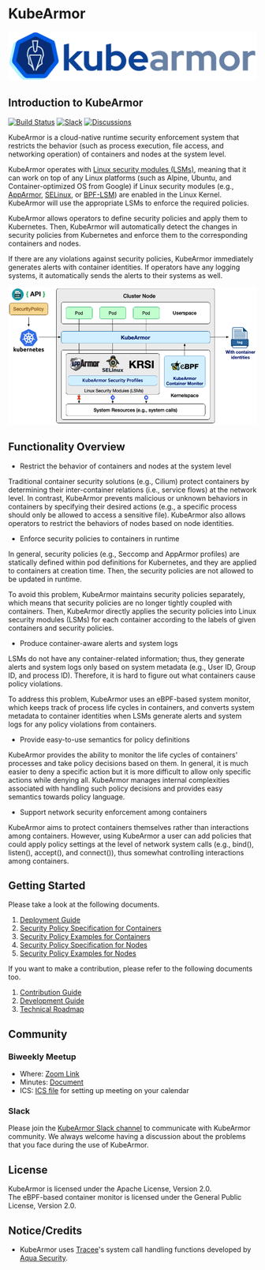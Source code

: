 # KubeArmor

![KubeArmor Logo](.gitbook/assets/logo.png)

## Introduction to KubeArmor

[![Build Status](https://github.com/kubearmor/KubeArmor/actions/workflows/ci-go.yml/badge.svg)](https://github.com/kubearmor/KubeArmor/actions/workflows/ci-go.yml/)
[![Slack](https://kubearmor.herokuapp.com/badge.svg)](https://kubearmor.herokuapp.com)
[![Discussions](https://img.shields.io/badge/Got%20Questions%3F-Chat-Violet)](https://github.com/kubearmor/KubeArmor/discussions)

KubeArmor is a cloud-native runtime security enforcement system that restricts the behavior \(such as process execution, file access, and networking operation\) of containers and nodes at the system level.

KubeArmor operates with [Linux security modules \(LSMs\)](https://en.wikipedia.org/wiki/Linux_Security_Modules), meaning that it can work on top of any Linux platforms \(such as Alpine, Ubuntu, and Container-optimized OS from Google\) if Linux security modules \(e.g., [AppArmor](https://en.wikipedia.org/wiki/AppArmor), [SELinux](https://en.wikipedia.org/wiki/Security-Enhanced_Linux), or [BPF-LSM](https://lwn.net/Articles/808048/)\) are enabled in the Linux Kernel. KubeArmor will use the appropriate LSMs to enforce the required policies.

KubeArmor allows operators to define security policies and apply them to Kubernetes. Then, KubeArmor will automatically detect the changes in security policies from Kubernetes and enforce them to the corresponding containers and nodes.

If there are any violations against security policies, KubeArmor immediately generates alerts with container identities. If operators have any logging systems, it automatically sends the alerts to their systems as well.

![KubeArmor High Level Design](.gitbook/assets/kubearmor_overview.png)

## Functionality Overview

* Restrict the behavior of containers and nodes at the system level

Traditional container security solutions \(e.g., Cilium\) protect containers by determining their inter-container relations \(i.e., service flows\) at the network level. In contrast, KubeArmor prevents malicious or unknown behaviors in containers by specifying their desired actions \(e.g., a specific process should only be allowed to access a sensitive file\). KubeArmor also allows operators to restrict the behaviors of nodes based on node identities.

* Enforce security policies to containers in runtime

In general, security policies \(e.g., Seccomp and AppArmor profiles\) are statically defined within pod definitions for Kubernetes, and they are applied to containers at creation time. Then, the security policies are not allowed to be updated in runtime.

To avoid this problem, KubeArmor maintains security policies separately, which means that security policies are no longer tightly coupled with containers. Then, KubeArmor directly applies the security policies into Linux security modules \(LSMs\) for each container according to the labels of given containers and security policies.

* Produce container-aware alerts and system logs

LSMs do not have any container-related information; thus, they generate alerts and system logs only based on system metadata \(e.g., User ID, Group ID, and process ID\). Therefore, it is hard to figure out what containers cause policy violations.

To address this problem, KubeArmor uses an eBPF-based system monitor, which keeps track of process life cycles in containers, and converts system metadata to container identities when LSMs generate alerts and system logs for any policy violations from containers.

* Provide easy-to-use semantics for policy definitions

KubeArmor provides the ability to monitor the life cycles of containers' processes and take policy decisions based on them. In general, it is much easier to deny a specific action but it is more difficult to allow only specific actions while denying all. KubeArmor manages internal complexities associated with handling such policy decisions and provides easy semantics towards policy language.

* Support network security enforcement among containers

KubeArmor aims to protect containers themselves rather than interactions among containers. However, using KubeArmor a user can add policies that could apply policy settings at the level of network system calls \(e.g., bind\(\), listen\(\), accept\(\), and connect\(\)\), thus somewhat controlling interactions among containers.

## Getting Started

Please take a look at the following documents.

1. [Deployment Guide](getting-started/deployment_guide.md)
2. [Security Policy Specification for Containers](getting-started/security_policy_specification.md)
3. [Security Policy Examples for Containers](getting-started/security_policy_examples.md)
4. [Security Policy Specification for Nodes](getting-started/host_security_policy_specification.md)
5. [Security Policy Examples for Nodes](getting-started/host_security_policy_examples.md)

If you want to make a contribution, please refer to the following documents too.

1. [Contribution Guide](contribution/contribution_guide.md)
2. [Development Guide](contribution/development_guide.md)
3. [Technical Roadmap](contribution/technical_roadmap.md)

## Community

### Biweekly Meetup

* Where: [Zoom Link](https://us02web.zoom.us/j/5013008459?pwd=LzhGdk42T05QZEM5T2pmYzhYUEZuQT09)
* Minutes: [Document](https://docs.google.com/document/d/1IqIIG9Vz-PYpbUwrH0u99KYEM1mtnYe6BHrson4NqEs/edit)
* ICS: [ICS file](getting-started/resources/KubeArmorMeetup.ics) for setting up meeting on your calendar

### Slack

Please join the [KubeArmor Slack channel](https://kubearmor.herokuapp.com) to communicate with KubeArmor community. We always welcome having a discussion about the problems that you face during the use of KubeArmor.

## License

KubeArmor is licensed under the Apache License, Version 2.0.  
The eBPF-based container monitor is licensed under the General Public License, Version 2.0.

## Notice/Credits

* KubeArmor uses [Tracee](https://github.com/aquasecurity/tracee/)'s system call handling functions developed by [Aqua Security](https://aquasec.com).
